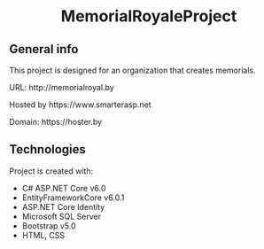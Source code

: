 <h1 align="center"> MemorialRoyaleProject </h1>

## General info
This project is designed for an organization that creates memorials.
<p>URL: http://memorialroyal.by </p>
<p>Hosted by https://www.smarterasp.net </p>
Domain: https://hoster.by

## Technologies
Project is created with:
* C# ASP.NET Core v6.0
* EntityFrameworkCore v6.0.1
* ASP.NET Core Identity
* Microsoft SQL Server
* Bootstrap v5.0
* HTML, CSS
